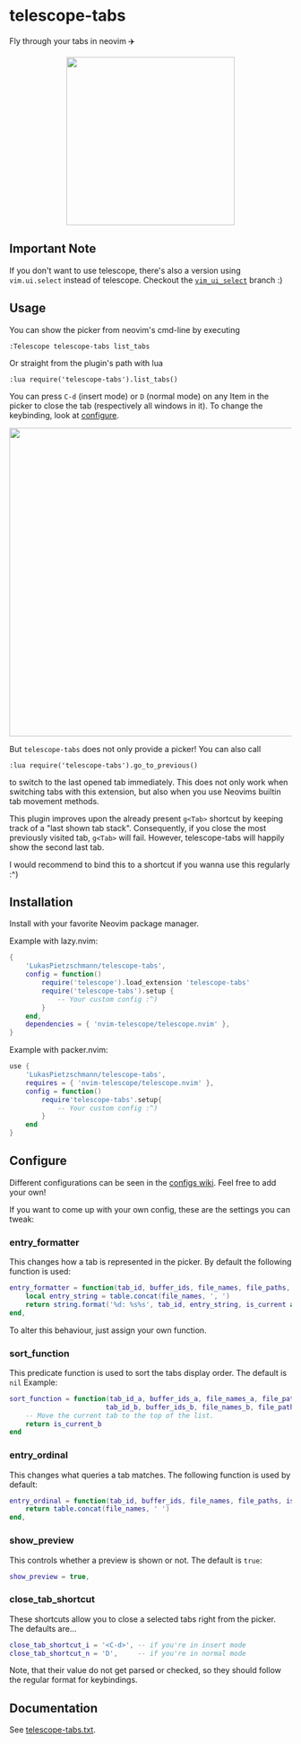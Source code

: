 # telescope-tabs
Fly through your tabs in neovim ✈️

<p align="center">
	<img src="https://github.com/LukasPietzschmann/telescope-tabs/assets/49213919/e749d458-4ffd-4af2-aba9-86d0e3fb4862" width="300px" />
</p>

## Important Note
If you don't want to use telescope, there's also a version using `vim.ui.select` instead of telescope. Checkout the [`vim_ui_select`](https://github.com/LukasPietzschmann/telescope-tabs/tree/vim_ui_select) branch :)

## Usage
You can show the picker from neovim's cmd-line by executing
```
:Telescope telescope-tabs list_tabs
```

Or straight from the plugin's path with lua
```viml
:lua require('telescope-tabs').list_tabs()
```

You can press `C-d` (insert mode) or `D` (normal mode) on any Item in the picker to close the tab (respectively all windows in it). To change the keybinding, look at [configure](https://github.com/LukasPietzschmann/telescope-tabs#configure).
<p align="center">
	<img src="https://user-images.githubusercontent.com/49213919/216813167-45ca1908-b15f-4904-a441-6420d82dcb16.png" width="550"  />
</p>

But `telescope-tabs` does not only provide a picker! You can also call
```viml
:lua require('telescope-tabs').go_to_previous()
```
to switch to the last opened tab immediately.
This does not only work when switching tabs with this extension, but also when you use Neovims builtin tab movement methods.

This plugin improves upon the already present `g<Tab>` shortcut by keeping track of a "last shown tab stack". Consequently, if you close the most previously visited tab, `g<Tab>` will fail. However, telescope-tabs will happily show the second last tab.

I would recommend to bind this to a shortcut if you wanna use this regularly :^)


## Installation
Install with your favorite Neovim package manager.

Example with lazy.nvim:
```lua
{
	'LukasPietzschmann/telescope-tabs',
	config = function()
		require('telescope').load_extension 'telescope-tabs'
		require('telescope-tabs').setup {
			-- Your custom config :^)
		}
	end,
	dependencies = { 'nvim-telescope/telescope.nvim' },
}
```

Example with packer.nvim:
```lua
use {
	'LukasPietzschmann/telescope-tabs',
	requires = { 'nvim-telescope/telescope.nvim' },
	config = function()
		require'telescope-tabs'.setup{
			-- Your custom config :^)
		}
	end
}
```
## Configure
Different configurations can be seen in the [configs wiki](https://github.com/LukasPietzschmann/telescope-tabs/wiki/Configs#configs). Feel free to add your own!

If you want to come up with your own config, these are the settings you can tweak:

### entry_formatter
This changes how a tab is represented in the picker. By default the following function is used:
```lua
entry_formatter = function(tab_id, buffer_ids, file_names, file_paths, is_current)
	local entry_string = table.concat(file_names, ', ')
	return string.format('%d: %s%s', tab_id, entry_string, is_current and ' <' or '')
end,
```
To alter this behaviour, just assign your own function.

### sort_function
This predicate function is used to sort the tabs display order. The default is `nil`
Example:
```lua
sort_function = function(tab_id_a, buffer_ids_a, file_names_a, file_paths_a, is_current_a,
						tab_id_b, buffer_ids_b, file_names_b, file_paths_b, is_current_b)
	-- Move the current tab to the top of the list.
	return is_current_b
end
```

### entry_ordinal
This changes what queries a tab matches. The following function is used by default:
```lua
entry_ordinal = function(tab_id, buffer_ids, file_names, file_paths, is_current)
	return table.concat(file_names, ' ')
end,
```

### show_preview
This controls whether a preview is shown or not. The default is `true`:
```lua
show_preview = true,
```

### close_tab_shortcut
These shortcuts allow you to close a selected tabs right from the picker. The defaults are...
```lua
close_tab_shortcut_i = '<C-d>', -- if you're in insert mode
close_tab_shortcut_n = 'D',     -- if you're in normal mode
```
Note, that their value do not get parsed or checked, so they should follow the regular format for keybindings.

## Documentation
See [telescope-tabs.txt](https://github.com/LukasPietzschmann/telescope-tabs/blob/master/doc/telescope-tabs.txt).
